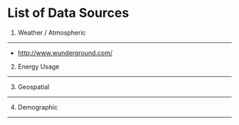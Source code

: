 List of Data Sources
==================================

1. Weather / Atmospheric
----------------------------------

  * http://www.wunderground.com/

2. Energy Usage
----------------------------------

3. Geospatial
----------------------------------

4. Demographic 
----------------------------------

